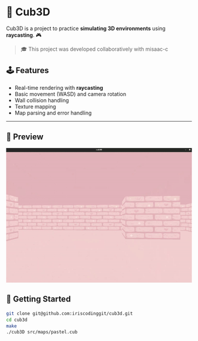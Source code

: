 # 🧊 Cub3D

Cub3D is a project to practice **simulating 3D environments** using **raycasting**. 🎮

> 🎓 This project was developed collaboratively with misaac-c

## 🕹️ Features

- Real-time rendering with **raycasting**
- Basic movement (WASD) and camera rotation
- Wall collision handling
- Texture mapping
- Map parsing and error handling

---

## 📸 Preview

![Demo GIF](src/texture/trailer.gif)


## 🚀 Getting Started

```bash
git clone git@github.com:iriscodinggit/cub3d.git
cd cub3d
make
./cub3D src/maps/pastel.cub


